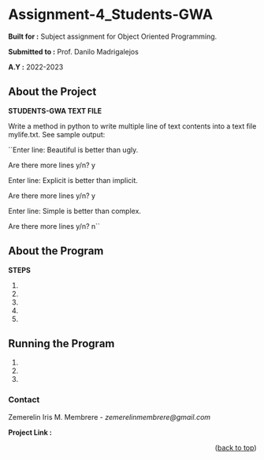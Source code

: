 # Assignment-4_Students-GWA

**Built for :** Subject assignment for Object Oriented Programming.

  **Submitted to :** Prof. Danilo Madrigalejos 
  
  **A.Y :** 2022-2023

## About the Project
**STUDENTS-GWA TEXT FILE**

Write a method in python to write multiple line of text contents into a text file mylife.txt. See sample output:

``Enter line: Beautiful is better than ugly.

Are there more lines y/n? y

Enter line: Explicit is better than implicit.

Are there more lines y/n? y

Enter line: Simple is better than complex.

Are there more lines y/n? n``

## About the Program
**STEPS**

1. 

2. 

3. 

4. 

5. 

## Running the Program

1. 

2. 

3. 

### Contact
Zemerelin Iris M. Membrere - _zemerelinmembrere@gmail.com_

**Project Link :** 

<p align="right">(<a href="#readme-top">back to top</a>)</p>

